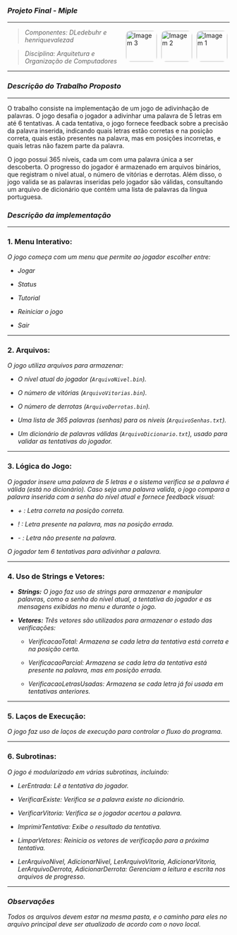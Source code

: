 ### _Projeto Final - Miple_

***

<img align="right" src="https://i.pinimg.com/736x/56/4b/02/564b02744b734c33bf946c042ca9e6f6.jpg" alt="Imagem 1" style="border-radius: 10px; margin: 5px;" width="70">
<img align="right" src="https://i.pinimg.com/236x/9f/b1/e8/9fb1e8e85ab08839c49ad5143cf70114.jpg" alt="Imagem 2" style="border-radius: 10px; margin: 5px;" height="70">
<img align="right" src="https://i.pinimg.com/736x/42/57/75/425775f47010855e31797f8f40efb694.jpg" alt="Imagem 3" style="border-radius: 10px; margin: 5px;" width="70">

> _Componentes: DLedebuhr e henriquevalezad_ 
 
> _Disciplina: Arquitetura e Organização de Computadores_

***

### _Descrição do Trabalho Proposto_

***

O trabalho consiste na implementação de um jogo de adivinhação de palavras. O jogo desafia o jogador a adivinhar uma palavra de 5 letras em até 6 tentativas. A cada tentativa, o jogo fornece feedback sobre a precisão da palavra inserida, indicando quais letras estão corretas e na posição correta, quais estão presentes na palavra, mas em posições incorretas, e quais letras não fazem parte da palavra.

O jogo possui 365 níveis, cada um com uma palavra única a ser descoberta. O progresso do jogador é armazenado em arquivos binários, que registram o nível atual, o número de vitórias e derrotas. Além disso, o jogo valida se as palavras inseridas pelo jogador são válidas, consultando um arquivo de dicionário que contém uma lista de palavras da língua portuguesa.

### _Descrição da implementação_

***

### 1. Menu Interativo:

_O jogo começa com um menu que permite ao jogador escolher entre:_

* _Jogar_

* _Status_

* _Tutorial_ 

* _Reiniciar o jogo_

* _Sair_

***

### 2. Arquivos:

_O jogo utiliza arquivos para armazenar:_

* _O nível atual do jogador (`ArquivoNivel.bin`)._

* _O número de vitórias (`ArquivoVitorias.bin`)._

* _O número de derrotas (`ArquivoDerrotas.bin`)._

* _Uma lista de 365 palavras (senhas) para os níveis (`ArquivoSenhas.txt`)._

* _Um dicionário de palavras válidas (`ArquivoDicionario.txt`), usado para validar as tentativas do jogador._

***

### 3. Lógica do Jogo:

_O jogador insere uma palavra de 5 letras e o sistema verifica se a palavra é válida (está no dicionário). Caso seja uma palavra valida, o jogo compara a palavra inserida com a senha do nível atual e fornece feedback visual:_

* _+ : Letra correta na posição correta._

* _!  : Letra presente na palavra, mas na posição errada._

* _- : Letra não presente na palavra._

_O jogador tem 6 tentativas para adivinhar a palavra._

***

### 4. Uso de Strings e Vetores:

* ___Strings:__ O jogo faz uso de strings para armazenar e manipular palavras, como a senha do nível atual, a tentativa do jogador e as mensagens exibidas no menu e durante o jogo._

* ___Vetores:__ Três vetores são utilizados para armazenar o estado das verificações:_

   * _VerificacaoTotal: Armazena se cada letra da tentativa está correta e na posição certa._

   * _VerificacaoParcial: Armazena se cada letra da tentativa está presente na palavra, mas em posição errada._

   * _VerificacaoLetrasUsadas: Armazena se cada letra já foi usada em tentativas anteriores._

***

### 5. Laços de Execução:

_O jogo faz uso de laços de execução para controlar o fluxo do programa._

***

### 6. Subrotinas:

_O jogo é modularizado em várias subrotinas, incluindo:_

* _LerEntrada: Lê a tentativa do jogador._

* _VerificarExiste: Verifica se a palavra existe no dicionário._

* _VerificarVitoria: Verifica se o jogador acertou a palavra._

* _ImprimirTentativa: Exibe o resultado da tentativa._

* _LimparVetores: Reinicia os vetores de verificação para a próxima tentativa._

* _LerArquivoNivel, AdicionarNivel, LerArquivoVitoria, AdicionarVitoria, LerArquivoDerrota, AdicionarDerrota: Gerenciam a leitura e escrita nos arquivos de progresso._

***

### _Observações_

_Todos os arquivos devem estar na mesma pasta, e o caminho para eles no arquivo principal deve ser atualizado de acordo com o novo local._
